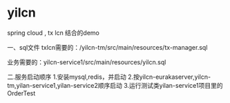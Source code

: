 # yilcn
spring cloud , tx lcn 结合的demo

一、sql文件
txlcn需要的：/yilcn-tm/src/main/resources/tx-manager.sql 

业务需要的：yilcn-service1/src/main/resources/yilcn.sql

二.服务启动顺序
1.安装mysql,redis，并启动
2.按yilcn-eurakaserver,yilcn-tm,yilan-service1,yilan-service2顺序启动
3.运行测试类yilan-service1项目里的OrderTest
